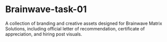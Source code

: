 # Brainwave-task-01
A collection of branding and creative assets designed for Brainwave Matrix Solutions, including official letter of recommendation, certificate of appreciation, and hiring post visuals.
